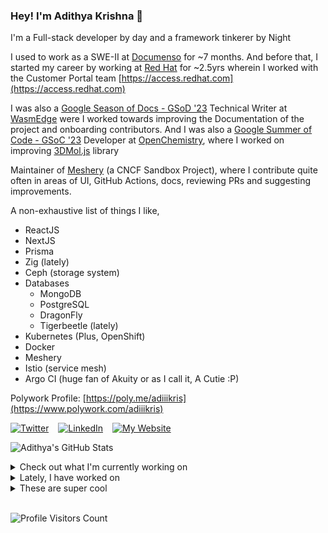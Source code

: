 ### Hey! I'm Adithya Krishna 👋
I'm a Full-stack developer by day and a framework tinkerer by Night
  
I used to work as a SWE-II at [Documenso](https://documenso.com) for ~7 months. And before that, I started my career by working at [Red Hat](https://redhat.com) for ~2.5yrs wherein I worked with the Customer Portal team [https://access.redhat.com](https://access.redhat.com)

I was also a [Google Season of Docs - GSoD '23](https://developers.google.com/season-of-docs) Technical Writer at [WasmEdge](https://github.com/WasmEdge) were I worked towards improving the Documentation of the project and onboarding contributors. And I was also a [Google Summer of Code - GSoC '23](https://summerofcode.withgoogle.com/) Developer at [OpenChemistry](https://openchemistry.org), where I worked on improving [3DMol.js](https://github.com/3dmol/3Dmol.js) library

Maintainer of [Meshery](https://github.com/meshery) (a CNCF Sandbox Project), where I contribute quite often in areas of UI, GitHub Actions, docs, reviewing PRs and suggesting improvements.

A non-exhaustive list of things I like,

- ReactJS
- NextJS
- Prisma
- Zig (lately)
- Ceph (storage system)
- Databases
  - MongoDB
  - PostgreSQL
  - DragonFly
  - Tigerbeetle (lately)
- Kubernetes (Plus, OpenShift)
- Docker
- Meshery
- Istio (service mesh)
- Argo CI (huge fan of Akuity or as I call it, A Cutie :P)

Polywork Profile: [https://poly.me/adiiikris](https://www.polywork.com/adiiikris)

[![Twitter](https://img.shields.io/badge/-@adii_kris-%231DA1F2?style=for-the-badge&logo=twitter&logoColor=ffffff)](https:/twitter.adikris.in) &ensp;
[![LinkedIn](https://img.shields.io/badge/-Adithya%20Krishna-%230A67C3?style=for-the-badge&logo=linkedin&logoColor=ffffff)](https://linkedin.adikris.in/) &ensp;
[![My Website](https://img.shields.io/badge/-My%20Website-%230A67C3?style=for-the-badge)](https://adikris.in/)



![Adithya's GitHub Stats](https://github-readme-stats.vercel.app/api?username=adithyaakrishna&show_icons=true&hide_border=true&title_color=fff&icon_color=79ff97&text_color=9f9f9f&bg_color=151515)


<details>
  <summary>Check out what I'm currently working on</summary>
  
  - [reclaimprotocol/reclaim-light-sdk](https://github.com/reclaimprotocol/reclaim-light-sdk) -  (2 days ago)
  - [reclaimprotocol/reclaim-starknet-sdk](https://github.com/reclaimprotocol/reclaim-starknet-sdk) -  (2 days ago)
  - [reclaimprotocol/reclaim-solana-sdk](https://github.com/reclaimprotocol/reclaim-solana-sdk) -  (2 days ago)
  - [reclaimprotocol/reclaim-pluts-sdk](https://github.com/reclaimprotocol/reclaim-pluts-sdk) -  (2 days ago)
  - [reclaimprotocol/reclaim-nibiru-sdk](https://github.com/reclaimprotocol/reclaim-nibiru-sdk) -  (2 days ago)
</details>

<details>
  <summary>Lately, I have worked on</summary>
  
  - [feat: prepare ui for new API](https://github.com/tensorlakeai/indexify/pull/860) on [tensorlakeai/indexify](https://github.com/tensorlakeai/indexify) (2 days ago)
  - [feat: rewrite of typescript client for new API](https://github.com/tensorlakeai/indexify-typescript-client/pull/54) on [tensorlakeai/indexify-typescript-client](https://github.com/tensorlakeai/indexify-typescript-client) (2 days ago)
  - [chore: added extracted metadata](https://github.com/tensorlakeai/indexify-typescript-client/pull/53) on [tensorlakeai/indexify-typescript-client](https://github.com/tensorlakeai/indexify-typescript-client) (6 days ago)
  - [chore: fix mintlify deployment](https://github.com/tensorlakeai/indexify/pull/854) on [tensorlakeai/indexify](https://github.com/tensorlakeai/indexify) (1 week ago)
  - [feat: added extracted metadata](https://github.com/tensorlakeai/indexify/pull/849) on [tensorlakeai/indexify](https://github.com/tensorlakeai/indexify) (1 week ago)
</details>

<details>
  <summary>These are super cool</summary>
  
  - [niledatabase/niledatabase](https://github.com/niledatabase/niledatabase) - Serverless Postgres for modern SaaS (1 week ago)
  - [kshitijk4poor/GSoC-report](https://github.com/kshitijk4poor/GSoC-report) - this repo contains the gist of my contributions during GSoC&#39;24 @Honeynet (1 week ago)
  - [finternet-io/specs](https://github.com/finternet-io/specs) - Open Schema and API Specifications (1 week ago)
  - [reclaimprotocol/reclaim-js-sdk](https://github.com/reclaimprotocol/reclaim-js-sdk) - JavaScript SDK for easy integration of Reclaim Protocol that enables authenticated web data export via HTTPS and zero-knowledge proofs (1 week ago)
  - [gitbutlerapp/gitbutler](https://github.com/gitbutlerapp/gitbutler) - The GitButler version control client, backed by Git, powered by Tauri/Rust/Svelte (2 weeks ago)
</details>

<br> 

![Profile Visitors Count](https://profile-counter.glitch.me/adithyaakrishna/count.svg)
